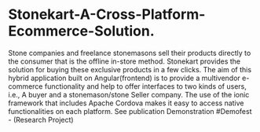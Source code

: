 # Stonekart-A-Cross-Platform-Ecommerce-Solution.
Stone companies and freelance stonemasons sell their products directly to the consumer that is the offline in-store method. Stonekart provides the solution for buying these exclusive products in a few clicks. The aim of this hybrid application built on Angular(frontend) is to provide a multivendor e-commerce functionality and help to offer interfaces to two kinds of users, i.e., A buyer and a stonemason/stone Seller company. The use of the ionic framework that includes Apache Cordova makes it easy to access native functionalities on each platform. See publication Demonstration #Demofest - (Research Project)
